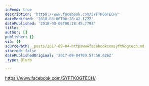 ```yaml
---
inFeed: true
description: 'https://www.facebook.com/SYFTKOGTECH/'
dateModified: '2018-03-06T00:28:42.172Z'
datePublished: '2018-03-06T00:28:45.779Z'
title: ''
author: []
publisher: {}
via: {}
sourcePath: _posts/2017-09-04-httpswwwfacebookcomsyftkogtech.md
starred: false
datePublishedOriginal: '2017-09-04T09:57:50.626Z'
_type: Blurb

---
```

https://www.facebook.com/SYFTKOGTECH/